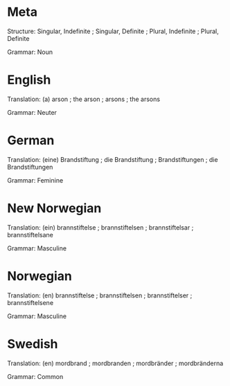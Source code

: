 Meta
====

Structure: Singular, Indefinite ; Singular, Definite ; Plural, Indefinite ; Plural, Definite

Grammar:   Noun



English
=======

Translation: (a) arson ; the arson ; arsons ; the arsons

Grammar:     Neuter



German
======

Translation: (eine) Brandstiftung ; die Brandstiftung ; Brandstiftungen ; die Brandstiftungen

Grammar:     Feminine



New Norwegian
=============

Translation: (ein) brannstiftelse ; brannstiftelsen ; brannstiftelsar ; brannstiftelsane

Grammar:     Masculine



Norwegian
=========

Translation: (en) brannstiftelse ; brannstiftelsen ; brannstiftelser ; brannstiftelsene

Grammar:     Masculine



Swedish
=======

Translation: (en) mordbrand ; mordbranden ; mordbränder ; mordbränderna

Grammar:     Common
